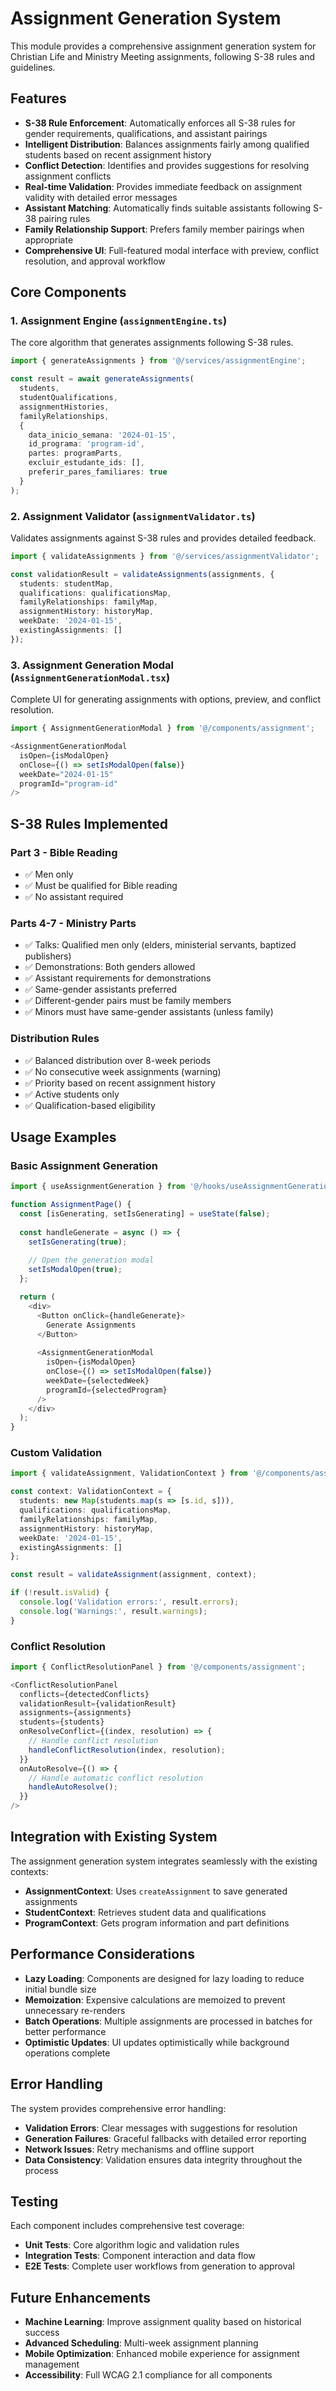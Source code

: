 # Assignment Generation System

This module provides a comprehensive assignment generation system for Christian Life and Ministry Meeting assignments, following S-38 rules and guidelines.

## Features

- **S-38 Rule Enforcement**: Automatically enforces all S-38 rules for gender requirements, qualifications, and assistant pairings
- **Intelligent Distribution**: Balances assignments fairly among qualified students based on recent assignment history
- **Conflict Detection**: Identifies and provides suggestions for resolving assignment conflicts
- **Real-time Validation**: Provides immediate feedback on assignment validity with detailed error messages
- **Assistant Matching**: Automatically finds suitable assistants following S-38 pairing rules
- **Family Relationship Support**: Prefers family member pairings when appropriate
- **Comprehensive UI**: Full-featured modal interface with preview, conflict resolution, and approval workflow

## Core Components

### 1. Assignment Engine (`assignmentEngine.ts`)
The core algorithm that generates assignments following S-38 rules.

```typescript
import { generateAssignments } from '@/services/assignmentEngine';

const result = await generateAssignments(
  students,
  studentQualifications,
  assignmentHistories,
  familyRelationships,
  {
    data_inicio_semana: '2024-01-15',
    id_programa: 'program-id',
    partes: programParts,
    excluir_estudante_ids: [],
    preferir_pares_familiares: true
  }
);
```

### 2. Assignment Validator (`assignmentValidator.ts`)
Validates assignments against S-38 rules and provides detailed feedback.

```typescript
import { validateAssignments } from '@/services/assignmentValidator';

const validationResult = validateAssignments(assignments, {
  students: studentMap,
  qualifications: qualificationsMap,
  familyRelationships: familyMap,
  assignmentHistory: historyMap,
  weekDate: '2024-01-15',
  existingAssignments: []
});
```

### 3. Assignment Generation Modal (`AssignmentGenerationModal.tsx`)
Complete UI for generating assignments with options, preview, and conflict resolution.

```typescript
import { AssignmentGenerationModal } from '@/components/assignment';

<AssignmentGenerationModal
  isOpen={isModalOpen}
  onClose={() => setIsModalOpen(false)}
  weekDate="2024-01-15"
  programId="program-id"
/>
```

## S-38 Rules Implemented

### Part 3 - Bible Reading
- ✅ Men only
- ✅ Must be qualified for Bible reading
- ✅ No assistant required

### Parts 4-7 - Ministry Parts
- ✅ Talks: Qualified men only (elders, ministerial servants, baptized publishers)
- ✅ Demonstrations: Both genders allowed
- ✅ Assistant requirements for demonstrations
- ✅ Same-gender assistants preferred
- ✅ Different-gender pairs must be family members
- ✅ Minors must have same-gender assistants (unless family)

### Distribution Rules
- ✅ Balanced distribution over 8-week periods
- ✅ No consecutive week assignments (warning)
- ✅ Priority based on recent assignment history
- ✅ Active students only
- ✅ Qualification-based eligibility

## Usage Examples

### Basic Assignment Generation

```typescript
import { useAssignmentGeneration } from '@/hooks/useAssignmentGeneration';

function AssignmentPage() {
  const [isGenerating, setIsGenerating] = useState(false);
  
  const handleGenerate = async () => {
    setIsGenerating(true);
    
    // Open the generation modal
    setIsModalOpen(true);
  };

  return (
    <div>
      <Button onClick={handleGenerate}>
        Generate Assignments
      </Button>
      
      <AssignmentGenerationModal
        isOpen={isModalOpen}
        onClose={() => setIsModalOpen(false)}
        weekDate={selectedWeek}
        programId={selectedProgram}
      />
    </div>
  );
}
```

### Custom Validation

```typescript
import { validateAssignment, ValidationContext } from '@/components/assignment';

const context: ValidationContext = {
  students: new Map(students.map(s => [s.id, s])),
  qualifications: qualificationsMap,
  familyRelationships: familyMap,
  assignmentHistory: historyMap,
  weekDate: '2024-01-15',
  existingAssignments: []
};

const result = validateAssignment(assignment, context);

if (!result.isValid) {
  console.log('Validation errors:', result.errors);
  console.log('Warnings:', result.warnings);
}
```

### Conflict Resolution

```typescript
import { ConflictResolutionPanel } from '@/components/assignment';

<ConflictResolutionPanel
  conflicts={detectedConflicts}
  validationResult={validationResult}
  assignments={assignments}
  students={students}
  onResolveConflict={(index, resolution) => {
    // Handle conflict resolution
    handleConflictResolution(index, resolution);
  }}
  onAutoResolve={() => {
    // Handle automatic conflict resolution
    handleAutoResolve();
  }}
/>
```

## Integration with Existing System

The assignment generation system integrates seamlessly with the existing contexts:

- **AssignmentContext**: Uses `createAssignment` to save generated assignments
- **StudentContext**: Retrieves student data and qualifications
- **ProgramContext**: Gets program information and part definitions

## Performance Considerations

- **Lazy Loading**: Components are designed for lazy loading to reduce initial bundle size
- **Memoization**: Expensive calculations are memoized to prevent unnecessary re-renders
- **Batch Operations**: Multiple assignments are processed in batches for better performance
- **Optimistic Updates**: UI updates optimistically while background operations complete

## Error Handling

The system provides comprehensive error handling:

- **Validation Errors**: Clear messages with suggestions for resolution
- **Generation Failures**: Graceful fallbacks with detailed error reporting
- **Network Issues**: Retry mechanisms and offline support
- **Data Consistency**: Validation ensures data integrity throughout the process

## Testing

Each component includes comprehensive test coverage:

- **Unit Tests**: Core algorithm logic and validation rules
- **Integration Tests**: Component interaction and data flow
- **E2E Tests**: Complete user workflows from generation to approval

## Future Enhancements

- **Machine Learning**: Improve assignment quality based on historical success
- **Advanced Scheduling**: Multi-week assignment planning
- **Mobile Optimization**: Enhanced mobile experience for assignment management
- **Accessibility**: Full WCAG 2.1 compliance for all components
